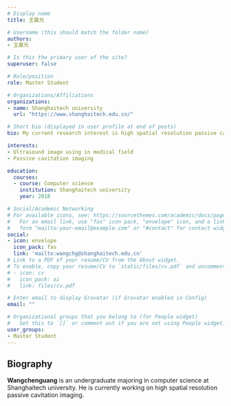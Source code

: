 ```yaml
---
# Display name
title: 王晨光

# Username (this should match the folder name)
authors:
- 王晨光

# Is this the primary user of the site?
superuser: false

# Role/position
role: Master Student

# Organizations/Affiliations
organizations:
- name: Shanghaitech university
  url: "https://www.shanghaitech.edu.cn/"

# Short bio (displayed in user profile at end of posts)
bio: My current research interest is high spatial resolution passive cavitation imaging.

interests:
- Ultrasound image using in medical field
- Passive cavitation imaging

education:
  courses:
  - course: Computer science
    institution: Shanghaitech university
    year: 2018

# Social/Academic Networking
# For available icons, see: https://sourcethemes.com/academic/docs/page-builder/#icons
#   For an email link, use "fas" icon pack, "envelope" icon, and a link in the
#   form "mailto:your-email@example.com" or "#contact" for contact widget.
social:
- icon: envelope
  icon_pack: fas
  link: 'mailto:wangchg@shanghaitech.edu.cn'
# Link to a PDF of your resume/CV from the About widget.
# To enable, copy your resume/CV to `static/files/cv.pdf` and uncomment the lines below.
# - icon: cv
#   icon_pack: ai
#   link: files/cv.pdf

# Enter email to display Gravatar (if Gravatar enabled in Config)
email: ""

# Organizational groups that you belong to (for People widget)
#   Set this to `[]` or comment out if you are not using People widget.
user_groups:
- Master Student
---
```

## **Biography**

**Wangchenguang** is an undergraduate majoring in computer science at Shanghaitech university. He is currently working on high spatial resolution passive cavitation imaging.
